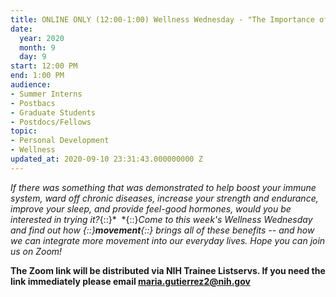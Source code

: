 ```yaml
---
title: ONLINE ONLY (12:00-1:00) Wellness Wednesday - "The Importance of Movement"
date:
  year: 2020
  month: 9
  day: 9
start: 12:00 PM
end: 1:00 PM
audience:
- Summer Interns
- Postbacs
- Graduate Students
- Postdocs/Fellows
topic:
- Personal Development
- Wellness
updated_at: 2020-09-10 23:31:43.000000000 Z
---
```

*If there was something that was demonstrated to help boost your immune
system, ward off chronic diseases, increase your strength and endurance,
improve your sleep, and provide feel-good hormones, would you be
interested in trying it?*{::}*  *{::}*Come to this week's Wellness
Wednesday and find out how *{::}***movement***{::}* brings all of these
benefits -- and how we can integrate more movement into our everyday
lives. Hope you can join us on Zoom!*

**The Zoom link will be distributed via NIH Trainee Listservs. If you
need the link immediately please email maria.gutierrez2@nih.gov**
